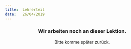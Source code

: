 ```yaml
---
title:  Lehrerteil
date:   26/04/2019
---
```


### <center>Wir arbeiten noch an dieser Lektion.</center>
<center>Bitte komme später zurück.</center>